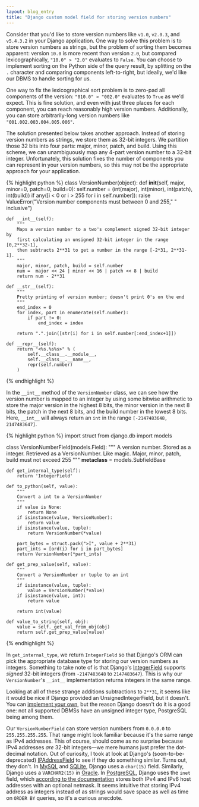 ```yaml
---
layout: blog_entry
title: "Django custom model field for storing version numbers"
---
```


Consider that you'd like to store version numbers like `v1.0`, `v2.0.3`, and `v5.4.3.2` in your Django application. One way to solve this problem is to store version numbers as strings, but the problem of sorting them becomes apparent: version `10.0` is more recent than version `2.0`, but compared lexicographically, `"10.0" > "2.0"` evaluates to `False`. You can choose to implement sorting on the Python side of the query result, by splitting on the `.` character and comparing components left-to-right, but ideally, we'd like our DBMS to handle sorting for us. 

One way to fix the lexicographical sort problem is to zero-pad all components of the version: `"010.0" > "002.0"` evaluates to `True` as we'd expect. This is fine solution, and even with just three places for each component, you can reach reasonably high version numbers. Additionally, you can store arbitrarily-long version numbers like `"001.002.003.004.005.006"`.

The solution presented below takes another approach. Instead of storing version numbers as strings, we store them as 32-bit integers. We partition those 32 bits into four parts: major, minor, patch, and build. Using this scheme, we can unambiguously map any 4-part version number to a 32-bit integer. Unfortunately, this solution fixes the number of components you can represent in your version numbers, so this may not be the appropriate approach for your application.

{% highlight python %}
class VersionNumber(object):
    def __init__(self, major, minor=0, patch=0, build=0):
        self.number = (int(major), int(minor), int(patch), int(build))
        if any([i < 0 or i > 255 for i in self.number]):
            raise ValueError("Version number components must between 0 and 255,"
                             " inclusive")

    def __int__(self):
        """
        Maps a version number to a two's complement signed 32-bit integer by
        first calculating an unsigned 32-bit integer in the range [0,2**32-1],
        then subtracts 2**31 to get a number in the range [-2*31, 2**31-1].
        """
        major, minor, patch, build = self.number
        num =  major << 24 | minor << 16 | patch << 8 | build
        return num - 2**31

    def __str__(self):
        """
        Pretty printing of version number; doesn't print 0's on the end
        """
        end_index = 0
        for index, part in enumerate(self.number):
            if part != 0:
                end_index = index

        return ".".join([str(i) for i in self.number[:end_index+1]])

    def __repr__(self):
        return "<%s.%s%s>" % (
            self.__class__.__module__, 
            self.__class__.__name__, 
            repr(self.number)
        )
{% endhighlight %}

In the `__int__` method of the `VersionNumber` class, we can see how the version number is mapped to an integer by using some bitwise arithmetic to store the major version in the highest 8 bits, the minor version in the next 8 bits, the patch in the next 8 bits, and the build number in the lowest 8 bits. Here, `__int__` will always return an `int` in the range `[-2147483648, 2147483647]`.

{% highlight python %}
import struct
from django.db import models

class VersionNumberField(models.Field):
    """
    A version number. Stored as a integer. Retrieved as a VersionNumber. Like 
    magic. Major, minor, patch, build must not exceed 255
    """
    __metaclass__ = models.SubfieldBase

    def get_internal_type(self):
        return 'IntegerField'
    
    def to_python(self, value):
        """
        Convert a int to a VersionNumber
        """
        if value is None:
            return None
        if isinstance(value, VersionNumber):
            return value
        if isinstance(value, tuple):
            return VersionNumber(*value)

        part_bytes = struct.pack(">I", value + 2**31)
        part_ints = [ord(i) for i in part_bytes]
        return VersionNumber(*part_ints)

    def get_prep_value(self, value):
        """
        Convert a VersionNumber or tuple to an int
        """
        if isinstance(value, tuple):
            value = VersionNumber(*value) 
        if isinstance(value, int):
            return value

        return int(value)

    def value_to_string(self, obj):
        value = self._get_val_from_obj(obj)
        return self.get_prep_value(value)
{% endhighlight %}

In `get_internal_type`, we return `IntegerField` so that Django's ORM can pick the appropriate database type for storing our version numbers as integers. Something to take note of is that Django's [IntegerField][1] supports *signed* 32-bit integers (from `-2147483648` to `2147483647`). This is why our `VersionNumber`'s `__int__` implementation returns integers in the same range.

Looking at all of these strange additions subtractions to `2**31`, it seems like it would be nice if Django provided an UnsignedIntegerField, but it doesn't. You can [implement your own][2], but the reason Django doesn't do it is a good one: not all supported DBMSs have an unsigned integer type, PostgreSQL being among them. 

Our `VersionNumberField` can store version numbers from `0.0.0.0` to `255.255.255.255`. That range might look familiar because it's the same range as IPv4 addresses. This of course, should come as no surprise because IPv4 addresses *are* 32-bit integers&mdash;we mere humans just prefer the dot-decimal notation. Out of curiosity, I took at look at Django's (soon-to-be-deprecated) [IPAddressField][3] to see if they do something similar. Turns out, they don't. In [MySQL][7] and [SQLite][8], Django uses a `char(15)` field. Similarly, Django uses a `VARCHAR2(15)` in [Oracle][6]. In [PostgreSQL][5], Django uses the `inet` field, which [according to the documentation][4] stores both IPv4 and IPv6 host addresses with an optional netmask. It seems intuitive that storing IPv4 address as integers instead of as strings would save space as well as time on `ORDER BY` queries, so it's a curious anecdote.

[1]: https://docs.djangoproject.com/en/1.6/ref/models/fields/#integerfield
[2]: http://stackoverflow.com/a/10678167/1231384
[3]: https://docs.djangoproject.com/en/1.6/ref/models/fields/#ipaddressfield
[4]: http://www.postgresql.org/docs/8.2/static/datatype-net-types.html
[5]: https://github.com/django/django/blob/3bc0d46a840f17dce561daca8a6b8690b2cf5d0a/django/db/backends/postgresql_psycopg2/creation.py#L24
[6]: https://github.com/django/django/blob/3bc0d46a840f17dce561daca8a6b8690b2cf5d0a/django/db/backends/oracle/creation.py#L36
[7]: https://github.com/django/django/blob/3bc0d46a840f17dce561daca8a6b8690b2cf5d0a/django/db/backends/mysql/creation.py#L23
[8]: https://github.com/django/django/blob/3bc0d46a840f17dce561daca8a6b8690b2cf5d0a/django/db/backends/sqlite3/creation.py#L26
